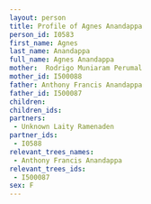 ```yaml
---
layout: person
title: Profile of Agnes Anandappa
person_id: I0583
first_name: Agnes
last_name: Anandappa
full_name: Agnes Anandappa
mother:  Rodrigo Muniaram Perumal
mother_id: I500088
father: Anthony Francis Anandappa
father_id: I500087
children:
children_ids:
partners:
 - Unknown Laity Ramenaden
partner_ids:
 - I0588
relevant_trees_names:
 - Anthony Francis Anandappa
relevant_trees_ids:
 - I500087
sex: F
---
```


